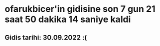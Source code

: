 # ofarukbicer'in gidisine son 7 gun 21 saat 50 dakika 14 saniye kaldi

## Gidis tarihi: 30.09.2022 :(